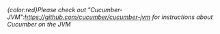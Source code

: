 *{color:red}Please check out "Cucumber-JVM":https://github.com/cucumber/cucumber-jvm for instructions about Cucumber on the JVM*